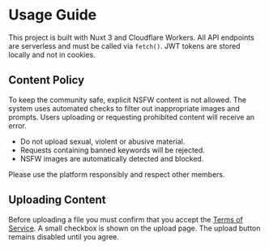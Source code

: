 # Usage Guide

This project is built with Nuxt 3 and Cloudflare Workers. All API endpoints are serverless and must be called via `fetch()`. JWT tokens are stored locally and not in cookies.

## Content Policy

To keep the community safe, explicit NSFW content is not allowed. The system uses automated checks to filter out inappropriate images and prompts. Users uploading or requesting prohibited content will receive an error.

- Do not upload sexual, violent or abusive material.
- Requests containing banned keywords will be rejected.
- NSFW images are automatically detected and blocked.

Please use the platform responsibly and respect other members.

## Uploading Content

Before uploading a file you must confirm that you accept the
[Terms of Service](/terms). A small checkbox is shown
on the upload page. The upload button remains disabled until you agree.

